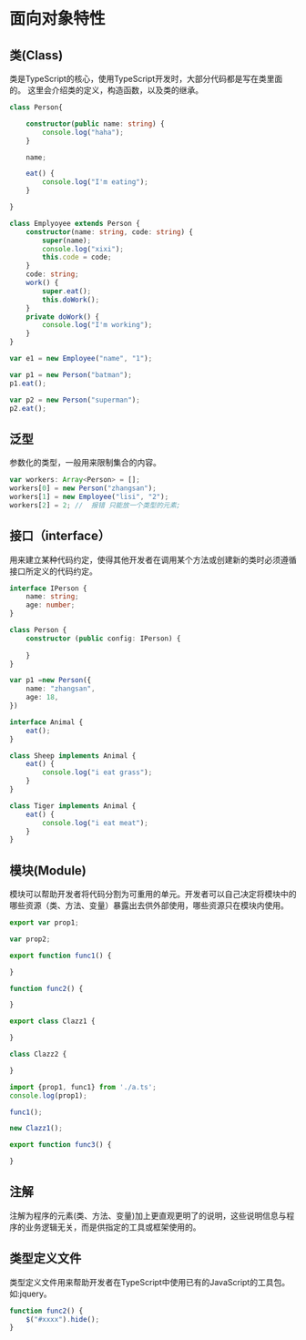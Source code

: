 # 面向对象特性

## 类(Class) 
类是TypeScript的核心，使用TypeScript开发时，大部分代码都是写在类里面的。
这里会介绍类的定义，构造函数，以及类的继承。

``` TypeScript
class Person{

    constructor(public name: string) {
        console.log("haha");
    }

    name;

    eat() {
        console.log("I'm eating");
    }

}

class Emplyoyee extends Person {
    constructor(name: string, code: string) {
        super(name);
        console.log("xixi");
        this.code = code;
    }
    code: string;
    work() {
        super.eat();
        this.doWork();
    }
    private doWork() {
        console.log("I'm working");
    }
}

var e1 = new Employee("name", "1");

var p1 = new Person("batman");
p1.eat();

var p2 = new Person("superman");
p2.eat();
```

## 泛型
参数化的类型，一般用来限制集合的内容。

``` TypeScript
var workers: Array<Person> = [];
workers[0] = new Person("zhangsan");
workers[1] = new Employee("lisi", "2");
workers[2] = 2; //  报错 只能放一个类型的元素;
```

## 接口（interface）
用来建立某种代码约定，使得其他开发者在调用某个方法或创建新的类时必须遵循接口所定义的代码约定。

``` TypeScript
interface IPerson {
    name: string;
    age: number;
}

class Person {
    constructor (public config: IPerson) {
        
    }
}

var p1 =new Person({
    name: "zhangsan",
    age: 18,
})

interface Animal {
    eat();
}

class Sheep implements Animal {
    eat() {
        console.log("i eat grass");
    }
}

class Tiger implements Animal {
    eat() {
        console.log("i eat meat");
    }
}
```

## 模块(Module)

模块可以帮助开发者将代码分割为可重用的单元。开发者可以自己决定将模块中的哪些资源（类、方法、变量）暴露出去供外部使用，哪些资源只在模块内使用。

``` TypeScript a.ts
export var prop1;

var prop2;

export function func1() {

}

function func2() {

}

export class Clazz1 {

}

class Clazz2 {

}
```

``` TypeScript b.ts 
import {prop1, func1} from './a.ts';
console.log(prop1);

func1();

new Clazz1();

export function func3() {

}
```

## 注解
注解为程序的元素(类、方法、变量)加上更直观更明了的说明，这些说明信息与程序的业务逻辑无关，而是供指定的工具或框架使用的。

## 类型定义文件

类型定义文件用来帮助开发者在TypeScript中使用已有的JavaScript的工具包。如:jquery。

``` TypeScript
function func2() {
    $("#xxxx").hide();
}
```